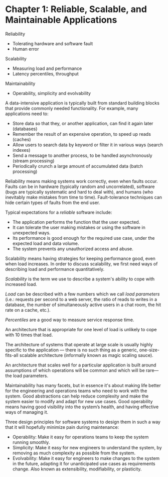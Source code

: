 # Chapter 1: Reliable, Scalable, and Maintainable Applications

Reliability

- Tolerating hardware and software fault
- Human error

Scalability

- Measuring load and performance
- Latency percentiles, throughput

Maintainability

- Operability, simplicity and evolvability

A data-intensive application is typically built from standard building blocks that provide commonly needed
functionality. For example, many applications need to:

- Store data so that they, or another application, can find it again later (databases)
- Remember the result of an expensive operation, to speed up reads (caches)
- Allow users to search data by keyword or filter it in various ways (search indexes)
- Send a message to another process, to be handled asynchronously (stream processing)
- Periodically crunch a large amount of accumulated data (batch processing)

Reliability means making systems work correctly, even when faults occur. Faults can be in hardware (typically random
and uncorrelated), software (bugs are typically systematic and hard to deal with), and humans (who inevitably make
mistakes from time to time). Fault-tolerance techniques can hide certain types of faults from the end user.

Typical expectations for a _reliable_ software include:

- The application performs the function that the user expected.
- It can tolerate the user making mistakes or using the software in unexpected ways.
- Its performance is good enough for the required use case, under the expected load and data volume.
- The system prevents any unauthorized access and abuse.

Scalability means having strategies for keeping performance good, even when load increases. In order to discuss
scalability, we first need ways of describing load and performance quantitatively.

_Scalability_ is the term we use to describe a system's ability to cope with increased load.

_Load_ can be described with a few numbers which we call _load parameters_ (i.e.: requests per second to a web server,
the ratio of reads to writes in a database, the number of simultaneously active users in a chat room, the hit rate on
a cache, etc.).

_Percentiles_ are a good way to measure service response time.

An architecture that is appropriate for one level of load is unlikely to cope with 10 times that load.

The architecture of systems that operate at large scale is usually highly specific to the application — there is no
such thing as a generic, one-size-fits-all scalable architecture (informally known as magic scaling sauce).

An architecture that scales well for a particular application is built around assumptions of which operations will be
common and which will be rare—the load parameters.


Maintainability has many facets, but in essence it's about making life better for the engineering and operations teams
who need to work with the system. Good abstractions can help reduce complexity and make the system easier to modify and
adapt for new use cases. Good operability means having good visibility into the system’s health, and having effective
ways of managing it.

Three design principles for software systems to design them in such a way that it will hopefully minimize pain during
maintenance:

- Operability: Make it easy for operations teams to keep the system running smoothly.
- Simplicity: Make it easy for new engineers to understand the system, by removing as much complexity as possible from
  the system.
- Evolvability: Make it easy for engineers to make changes to the system in the future, adapting it for unanticipated
  use cases as requirements change. Also known as extensibility, modifiability, or plasticity.
